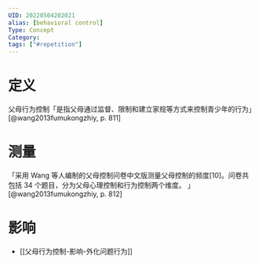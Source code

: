 ```yaml
---
UID: 20220504202021
alias: [behavioral control]
Type: Concept
Category: 
tags: ["#repetition"]
---
```


# 定义

父母行为控制「是指父母通过监督、限制和建立家规等方式来控制青少年的行为」 [@wang2013fumukongzhiy, p. 811]

# 测量

「采用 Wang 等人编制的父母控制问卷中文版测量父母控制的频度[10]。问卷共包括 34 个题目，分为父母心理控制和行为控制两个维度。 」 [@wang2013fumukongzhiy, p. 812]

# 影响

- [[父母行为控制-影响-外化问题行为]]
